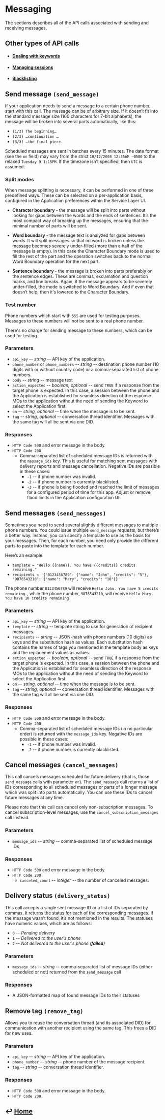 Messaging
=========

The sections describes all of the API calls associated with sending and receiving messages.

Other types of API calls
------------------------

- #### [Dealing with keywords](https://github.com/CarouselSMS/API/tree/master/sections/api/keywords.md)

- #### [Managing sessions](https://github.com/CarouselSMS/API/tree/master/sections/api/sessions.md)

- #### [Blacklisting](https://github.com/CarouselSMS/API/tree/master/sections/api/blacklist.md)


Send message `(send_message)`
-----------------------------

If your application needs to send a message to a certain phone number, start with this call. The message can be of arbitrary size. If it doesn’t fit into the standard message size (160 characters for 7-bit alphabets), the message will be broken into several parts automatically, like this:

-   `(1/3) The beginning…`
-   `(2/3) …continuation …`
-   `(3/3) …the final piece.`

Scheduled messages are sent in batches every 15 minutes. The date format (see the `on` field) may vary from the strict `10/12/2008 12:55AM —0500` to the relaxed `Tuesday 9 1:15PM`. If the timezone isn’t specified, then `UTC` is assumed.

### Split modes

When message splitting is necessary, it can be performed in one of three predefined ways. These can be selected on a per-application basis, configured in the Application preferences within the Service Layer UI.

-   **Character boundary** - the message will be split into parts without
    looking for gaps between the words and the ends of sentences. It’s
    the most compact way of breaking up the messages, ensuring that the
    minimal number of parts will be sent.

-   **Word boundary** - the message text is analyzed for gaps between
    words. It will split messages so that no word is broken unless the message
    becomes severely under-filled (more than a half of the message is
    empty). In this case the Character Boundary mode is used to fill the
    rest of the part and the operation switches back to the normal Word
    Boundary operation for the next part.

-   **Sentence boundary** - the message is broken into parts preferably on
    the sentence edges. These are commas, exclamation and question
    marks, and line breaks. Again, if the message appears to be severely
    under-filled, the mode is switched to Word Boundary. And if even
    that doesn’t help, then it's lowered to the Character Boundary.

### Test number

Phone numbers which start with `555` are used for testing purposes.
Messages to these numbers will not be sent to a real phone number.

There's no charge for sending message to these numbers, which can be used for testing.

### Parameters

-   `api_key` -- *string* -- API key of the application.
-   `phone_number` or `phone_numbers` -- *string* -- destination phone number
    (10 digits with or without country code) or a comma-separated list
    of phone numbers.
-   `body` -- *string* -- message text
-   `action_expected` -- *boolean, optional* -- send `TRUE` if a response
    from the target phone is expected. In this case, a session between
    the phone and the Application is established for seamless direction
    of the response MOs to the application without the need of sending
    the Keyword to select the Application first.
-   `on` -- *string, optional* -- time when the message is to be sent.
-   `tag` -- *string, optional* -- conversation thread identifier. Messages
    with the same tag will all be sent via one DID.

### Responses

-   `HTTP Code 500` and error message in the body.
-   `HTTP Code 200`
    -   Comma-separated list of scheduled message IDs is returned with the
        `message_ids` key. This is useful for matching sent
        messages with delivery reports and message cancellation.
        Negative IDs are possible in these cases:
    	-   `-1` -- if phone number was invalid.
        -   `-2` -- if phone number is currently blacklisted.
        -   `-3` -- if phone is being flooded and reached the limit of
            messages for a configured period of time for this app.
            Adjust or remove flood limits in the Application configuration UI.

Send messages `(send_messages)`
-------------------------------

Sometimes you need to send several slightly different messages to multiple phone numbers. You could issue multiple `send_message` requests, but there’s a better way. Instead, you can specify a template to use as the basis for your messages. Then, for each number, you need only provide the different parts to paste into the template for each number.

Here’s an example:

-   `template = "Hello {{name}}. You have {{credits}} credits remaining."`
-   `recipients = '{"0123456789": {"name": "John", "credits": "5"}, "9876543210": {"name": "Mary", "credits": "10"}}'`

The phone number `0123456789` will receive `Hello John. You have 5 credits remaining.`, while the phone number, `9876543210`, will receive `Hello Mary. You have 10 credits remaining.`

### Parameters

-   `api_key` -- *string* -- API key of the application.
-   `template` -- *string* -- template string to use for generation of
    recipient messages.
-   `recipients` -- *string* -- JSON-hash with phone numbers (10 digits) as
    keys and the substitution hash as values. Each substitution hash
    contains the names of tags you mentioned in the template body as
    keys and the replacement values as values.
-   `action_expected` -- *boolean, optional* -- send `TRUE` if a response
    from the target phone is expected. In this case, a session between
    the phone and the Application is established for seamless direction
    of the response MOs to the application without the need of sending
    the Keyword to select the Application first.
-   `on` -- *string, optional* -- time when the message is to be sent.
-   `tag` -- *string, optional* -- conversation thread identifier. Messages
    with the same tag will all be sent via one DID.

### Responses

-   `HTTP Code 500` and error message in the body.
-   `HTTP Code 200`
    -   Comma-separated list of scheduled message IDs (in no particular
        order) is returned with the `message_ids` key. Negative IDs are
        possible in these cases:
        -   `-1` -- if phone number was invalid.
        -   `-2` -- if phone number is currently blacklisted.


Cancel messages `(cancel_messages)`
-----------------------------------

This call cancels messages scheduled for future delivery (that is, those `send_message` calls with parameter `on`). The `send_message` call returns a list of IDs corresponding to all scheduled messages or parts of a longer message which was split into parts automatically. You can use these IDs to cancel future messages at any time.

Please note that this call can cancel only non-subscription messages. To cancel subscription-level messages, use the `cancel_subscription_messages` call instead.

### Parameters

-   `message_ids` -- *string* -- comma-separated list of scheduled message IDs

### Responses

-   `HTTP Code 500` and error message in the body.
-   `HTTP Code 200`
    -   `canceled_count` -- *integer* -- the number of canceled messages.

Delivery status `(delivery_status)`
-----------------------------------

This call accepts a single sent message ID or a list of IDs separated by commas. It returns the status for each of the corresponding messages. If the message wasn’t found, it’s not mentioned in the results. The statuses
have numeric values, which are as follows:

-   `0` -- *Pending delivery*
-   `1` -- *Delivered to the user's phone*
-   `2` -- *Not delivered to the user's phone (**failed**)*

### Parameters

-   `message_ids` -- *string* -- comma-separated list of message IDs (either scheduled or not) returned from the `send_message` call

### Responses

-   A JSON-formatted map of found message IDs to their statuses

Remove tag `(remove_tag)`
-------------------------

Allows you to reuse the conversation thread (and its associated DID) for communication with another recipient using the same tag. This frees a DID for new uses.

### Parameters

- `api_key` -- *string* -- API key of the application.
- `phone_number` -- *string* -- phone number of the message recipient.
- `tag` -- *string* -- conversation thread identifier.

### Responses

- `HTTP Code 500` and error message in the body.
- `HTTP Code 200`


&#8617; [Home](https://github.com/CarouselSMS/API)
--------------
